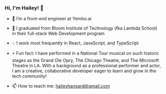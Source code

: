 ### Hi, I'm Hailey! 👋

- 🤖  I’m a front-end engineer at Yembo.ai
- 📝  I graduated from Bloom Institute of Technology (fka Lambda School) in their full-stack Web Development program
- :bulb:  I work most frequently in React, JavaScript, and TypeScript

- ⚡  Fun fact: I have performed in a National Tour musical on such historic stages as the Grand Ole Opry, The Chicago Theatre, and The Microsoft Theatre in LA. With a background as a professional performer and actor, I am a creative, collaborative developer eager to learn and grow in the tech community!
- 📫  How to reach me: haileyhansard@gmail.com
